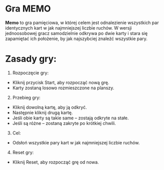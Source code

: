 # Gra MEMO

**Memo** to gra pamięciowa, w której celem jest odnalezienie wszystkich par identycznych kart w jak najmniejszej liczbie ruchów. W wersji jednoosobowej gracz samodzielnie odkrywa po dwie karty i stara się zapamiętać ich położenie, by jak najszybciej znaleźć wszystkie pary.

# Zasady gry:

1. Rozpoczęcie gry:

- Kliknij przycisk Start, aby rozpocząć nową grę.
- Karty zostaną losowo rozmieszczone na planszy.

2. Przebieg gry:

- Kliknij dowolną kartę, aby ją odkryć.
- Następnie kliknij drugą kartę.
- Jeśli obie karty są takie same – zostają odkryte na stałe.
- Jeśli są różne – zostaną zakryte po krótkiej chwili.

3. Cel:

- Odsłoń wszystkie pary kart w jak najmniejszej liczbie ruchów.

4. Reset gry:

- Kliknij Reset, aby rozpocząć grę od nowa.
